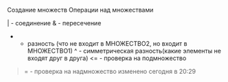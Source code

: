 Создание множеств
Операции над множествами

| - соединение
& - пересечение
- - разность (что не входит в МНОЖЕСТВО2, но входит в МНОЖЕСТВО1)
^ - симметрическая разность(какие элементы не входят друг в друга)
<= - проверка на подмножество
>= - проверка на надмножество 
изменено сегодня в 20:29
